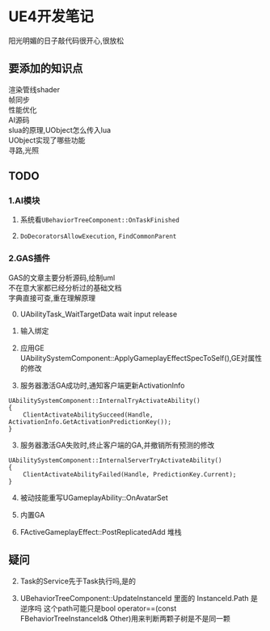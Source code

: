 # UE4开发笔记
阳光明媚的日子敲代码很开心,很放松

## 要添加的知识点
渲染管线shader  
帧同步  
性能优化  
AI源码  
slua的原理,UObject怎么传入lua  
UObject实现了哪些功能  
寻路,光照  

## TODO
### 1.AI模块  
1. 系统看`UBehaviorTreeComponent::OnTaskFinished`

2. `DoDecoratorsAllowExecution`, `FindCommonParent`

### 2.GAS插件  
GAS的文章主要分析源码,绘制uml  
不在意大家都已经分析过的基础文档  
字典直接可查,重在理解原理  

0. UAbilityTask_WaitTargetData
wait input release

0. 输入绑定  

1. 应用GE UAbilitySystemComponent::ApplyGameplayEffectSpecToSelf(),GE对属性的修改  

2. 服务器激活GA成功时,通知客户端更新ActivationInfo
```
UAbilitySystemComponent::InternalTryActivateAbility()
{
    ClientActivateAbilitySucceed(Handle, ActivationInfo.GetActivationPredictionKey());
}
```

3. 服务器激活GA失败时,终止客户端的GA,并撤销所有预测的修改
```
UAbilitySystemComponent::InternalServerTryActivateAbility()
{
    ClientActivateAbilityFailed(Handle, PredictionKey.Current);
}
```

4. 被动技能重写UGameplayAbility::OnAvatarSet

5. 内置GA

6. FActiveGameplayEffect::PostReplicatedAdd 堆栈



## 疑问

2. Task的Service先于Task执行吗,是的

3. UBehaviorTreeComponent::UpdateInstanceId 里面的 InstanceId.Path 是逆序吗
    这个path可能只是bool operator==(const FBehaviorTreeInstanceId& Other)用来判断两颗子树是不是同一颗

